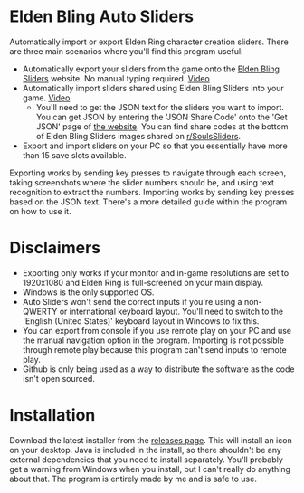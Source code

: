 # Elden Bling Auto Sliders
Automatically import or export Elden Ring character creation sliders. There are three main scenarios where you'll find this program useful:
- Automatically export your sliders from the game onto the [Elden Bling Sliders](https://eldenblingsliders.com/) website. No manual typing required. [Video](https://youtu.be/7AuwbdmkPG4)
- Automatically import sliders shared using Elden Bling Sliders into your game. [Video](https://youtu.be/eGzAVpAZXio)
  - You'll need to get the JSON text for the sliders you want to import. You can get JSON by entering the 'JSON Share Code' onto the 'Get JSON' page of [the website](https://eldenblingsliders.com/). You can find share codes at the bottom of Elden Bling Sliders images shared on [r/SoulsSliders](https://www.reddit.com/r/SoulsSliders).
- Export and import sliders on your PC so that you essentially have more than 15 save slots available.

Exporting works by sending key presses to navigate through each screen, taking screenshots where the slider numbers should be, and using text recognition to extract the numbers. Importing works by sending key presses based on the JSON text. There's a more detailed guide within the program on how to use it.

# Disclaimers
- Exporting only works if your monitor and in-game resolutions are set to 1920x1080 and Elden Ring is full-screened on your main display.
- Windows is the only supported OS.
- Auto Sliders won't send the correct inputs if you're using a non-QWERTY or international keyboard layout. You'll need to switch to the 'English (United States)' keyboard layout in Windows to fix this.
- You can export from console if you use remote play on your PC and use the manual navigation option in the program. Importing is not possible through remote play because this program can't send inputs to remote play.
- Github is only being used as a way to distribute the software as the code isn't open sourced. 

# Installation
Download the latest installer from the [releases page](https://github.com/fazedankinbank/EldenBlingAutoSliders/releases). This will install an icon on your desktop. Java is included in the install, so there shouldn't be any external dependencies that you need to install separately. You'll probably get a warning from Windows when you install, but I can't really do anything about that. The program is entirely made by me and is safe to use.
